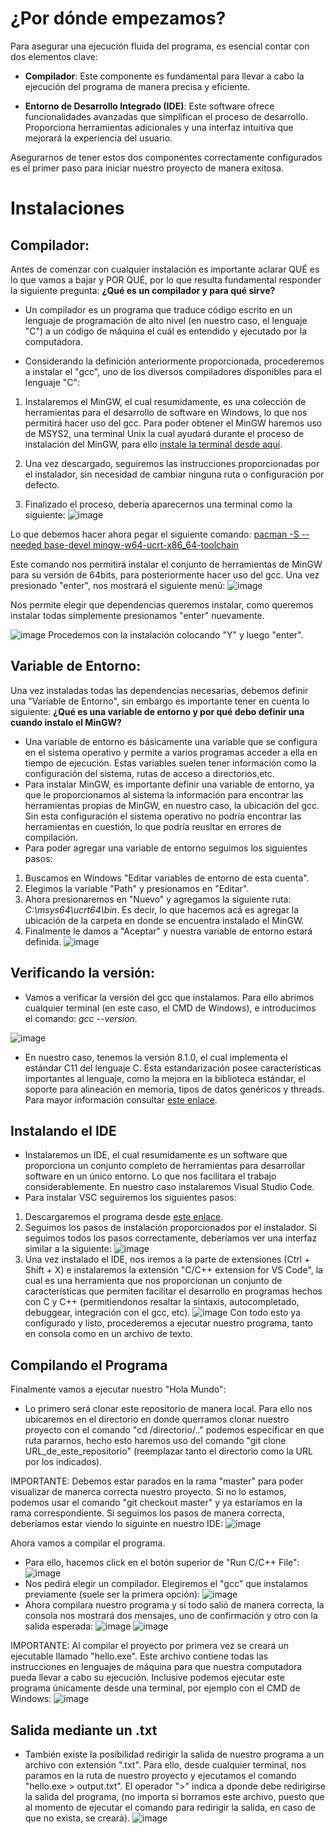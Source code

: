 # ¿Por dónde empezamos?

Para asegurar una ejecución fluida del programa, es esencial contar con dos elementos clave:

- **Compilador**: Este componente es fundamental para llevar a cabo la ejecución del programa de manera precisa y eficiente.
  
- **Entorno de Desarrollo Integrado (IDE)**: Este software ofrece funcionalidades avanzadas que simplifican el proceso de desarrollo. Proporciona herramientas adicionales y una interfaz intuitiva que mejorará la experiencia del usuario.

Asegurarnos de tener estos dos componentes correctamente configurados es el primer paso para iniciar nuestro proyecto de manera exitosa.

# Instalaciones
## Compilador:
Antes de comenzar con cualquier instalación es importante aclarar QUÉ es lo que vamos a bajar y POR QUÉ, por lo que resulta fundamental responder la siguiente pregunta: **¿Qué es un compilador y para qué sirve?**
  
  - Un compilador es un programa que traduce código escrito en un lenguaje de programación de alto nivel (en nuestro caso, el lenguaje "C") a un código de máquina el cuál es entendido y ejecutado por la computadora.

- Considerando la definición anteriormente proporcionada, procederemos a instalar el "gcc", uno de los diversos compiladores disponibles para el lenguaje "C":
  
1) Instalaremos el MinGW, el cual resumidamente, es una colección de herramientas para el desarrollo de software en Windows, lo que nos permitirá hacer uso del gcc. Para poder obtener el MinGW haremos uso de MSYS2, una terminal Unix la cual ayudará durante el proceso de instalación del MinGW, para ello [instale la terminal desde aquí](https://github.com/msys2/msys2-installer/releases/download/2024-01-13/msys2-x86_64-20240113.exe).

2) Una vez descargado, seguiremos las instrucciones proporcionadas por el instalador, sin necesidad de cambiar ninguna ruta o configuración por defecto.
  
3) Finalizado el proceso, debería aparecernos una terminal como la siguiente:
![image](https://github.com/Nawel0310/SSL2024/assets/131374182/d8d538d6-05cc-4fea-9c73-166471c3c212)

Lo que debemos hacer ahora pegar el siguiente comando: <u>pacman -S --needed base-devel mingw-w64-ucrt-x86_64-toolchain</u>

Este comando nos permitirá instalar el conjunto de herramientas de MinGW para su versión de 64bits, para posteriormente hacer uso del gcc.
Una vez presionado "enter", nos mostrará el siguiente menú:
![image](https://github.com/Nawel0310/SSL2024/assets/131374182/f78dbf38-4e6c-4673-b58a-6622916e93f6)

Nos permite elegir que dependencias queremos instalar, como queremos instalar todas simplemente presionamos "enter" nuevamente.

![image](https://github.com/Nawel0310/SSL2024/assets/131374182/7e889ed2-f895-427a-b02e-787546beeaa0)
Procedemos con la instalación colocando "Y" y luego "enter".

## Variable de Entorno:
Una vez instaladas todas las dependencias necesarias, debemos definir una "Variable de Entorno", sin embargo es importante tener en cuenta lo siguiente: **¿Qué es una variable de entorno y por qué debo definir una cuando instalo el MinGW?**
 - Una variable de entorno es básicamente una variable que se configura en el sistema operativo y permite a varios programas acceder a ella en tiempo de ejecución. Estas variables suelen tener información como la configuración del sistema, rutas de acceso a directorios,etc.
- Para instalar MinGW, es importante definir una variable de entorno, ya que le proporcionamos al sistema la información para encontrar las herramientas propias de MinGW, en nuestro caso, la ubicación del gcc. Sin esta configuración el sistema operativo no podría encontrar las herramientas en cuestión, lo que podría reusltar en errores de compilación.
- Para poder agregar una variable de entorno seguimos los siguientes pasos:
  
1) Buscamos en Windows "Editar variables de entorno de esta cuenta".
2) Elegimos la variable "Path" y presionamos en "Editar".
3) Ahora presionaremos en "Nuevo" y agregamos la siguiente ruta: _C:\msys64\ucrt64\bin_. Es decir, lo que hacemos acá es agregar la ubicación de la carpeta en donde se encuentra instalado el MinGW.
4) Finalmente le damos a "Aceptar" y nuestra variable de entorno estará definida.
![image](https://github.com/Nawel0310/SSL2024/assets/131374182/8a70033e-1148-49d7-bc49-36cb142cd62a)

## Verificando la versión:
- Vamos a verificar la versión del gcc que instalamos. Para ello abrimos cualquier terminal (en este caso, el CMD de Windows), e introducimos el comando: _gcc --version_.

![image](https://github.com/Nawel0310/SSL2024/assets/131374182/3b4cdcad-5076-434d-848a-4bf77d59d180)

- En nuestro caso, tenemos la versión 8.1.0, el cual implementa el estándar C11 del lenguaje C. Esta estandarización posee características importantes al lenguaje, como la mejora en la biblioteca estándar, el soporte para alineación en memoria, tipos de datos genéricos y threads. Para mayor información consultar [este enlace](https://devdocs.io/c/11).

## Instalando el IDE
- Instalaremos un IDE, el cual resumidamente es un software que proporciona un conjunto completo de herramientas para desarrollar software en un único entorno. Lo que nos facilitara el trabajo considerablemente. En nuestro caso instalaremos Visual Studio Code.
- Para instalar VSC seguiremos los siguientes pasos:
  
1) Descargaremos el programa desde [este enlace](https://code.visualstudio.com/download).
2) Seguimos los pasos de instalación proporcionados por el instalador.
Si seguimos todos los pasos correctamente, deberíamos ver una interfaz similar a la siguiente:
![image](https://github.com/Nawel0310/SSL2024/assets/131374182/57af47df-dd1f-4f73-82f1-456555a72b5a)
3) Una vez instalado el IDE, nos iremos a la parte de extensiones (Ctrl + Shift + X) e instalaremos la extensión "C/C++ extension for VS Code", la cual es una herramienta que nos proporcionan un conjunto de características que permiten facilitar el desarrollo en programas hechos con C y C++ (permitiendonos resaltar la sintaxis, autocompletado, debuggear, integración con el gcc, etc).
![image](https://github.com/Nawel0310/SSL2024/assets/131374182/53f5a6ea-d0bf-4997-9480-ae6cc23f98ec)
Con todo esto ya configurado y listo, procederemos a ejecutar nuestro programa, tanto en consola como en un archivo de texto.

## Compilando el Programa
Finalmente vamos a ejecutar nuestro "Hola Mundo":
- Lo primero será clonar este repositorio de manera local. Para ello nos ubicaremos en el directorio en donde querramos clonar nuestro proyecto con el comando "cd /directorio/.." podemos especificar en que ruta pararnos, hecho esto haremos uso del comando "git clone URL_de_este_repositorio" (reemplazar tanto el directorio como la URL por los indicados).

IMPORTANTE: Debemos estar parados en la rama "master" para poder visualizar de manerca correcta nuestro proyecto. Si no lo estamos, podemos usar el comando "git checkout master" y ya estaríamos en la rama correspondiente.
Si seguimos los pasos de manera correcta, deberíamos estar viendo lo siguinte en nuestro IDE:
![image](https://github.com/Nawel0310/SSL2024/assets/131374182/b81392bf-fbe8-43c1-8a2e-6bda2a1cf3ad)

Ahora vamos a compilar el programa.
- Para ello, hacemos click en el botón superior de "Run C/C++ File":
![image](https://github.com/Nawel0310/SSL2024/assets/131374182/95012d90-1bca-42da-afdb-5cf6d7738822)
- Nos pedirá elegir un compilador. Elegiremos el "gcc" que instalamos previamente (suele ser la primera opción):
![image](https://github.com/Nawel0310/SSL2024/assets/131374182/590c0c26-a9a2-460e-9ba0-9e9e5f6de4a6)
- Ahora compilara nuestro programa y si todo salió de manera correcta, la consola nos mostrará dos mensajes, uno de confirmación y otro con la salida esperada:
![image](https://github.com/Nawel0310/SSL2024/assets/131374182/cf281641-d63f-41e7-8cc4-f85b52e4116e)
![image](https://github.com/Nawel0310/SSL2024/assets/131374182/39b48bd4-98bc-4535-bb15-0072b3cff446)

IMPORTANTE: Al compilar el proyecto por primera vez se creará un ejecutable llamado "hello.exe". Este archivo contiene todas las instrucciones en lenguajes de máquina para que nuestra computadora pueda llevar a cabo su ejecución. Inclusive podemos ejecutar este programa únicamente desde una terminal, por ejemplo con el CMD de Windows:
![image](https://github.com/Nawel0310/SSL2024/assets/131374182/7c083e86-6e9a-4462-b67d-8d49d6c1574c)

## Salida mediante un .txt
- También existe la posibilidad redirigir la salida de nuestro programa a un archivo con extensión ".txt". Para ello, desde cualquier terminal, nos paramos en la ruta de nuestro proyecto y ejecutamos el comando "hello.exe > output.txt". El operador ">" indica a dponde debe redirigirse la salida del programa, (no importa si borramos este archivo, puesto que al momento de ejecutar el comando para redirigir la salida, en caso de que no exista, se creará).
![image](https://github.com/Nawel0310/SSL2024/assets/131374182/311066f1-13b4-4645-afc7-0e877161994c)
